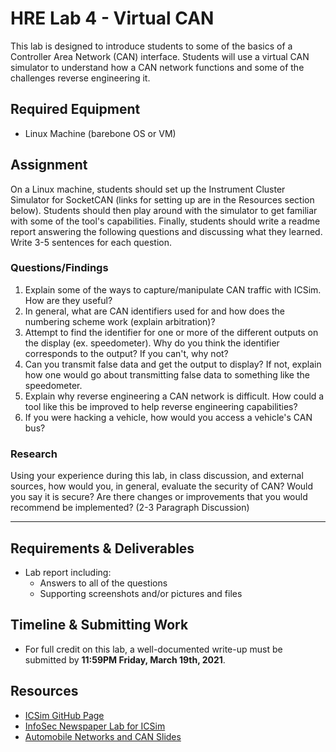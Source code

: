 # HRE Lab 4 - Virtual CAN

This lab is designed to introduce students to some of the basics of a Controller Area Network (CAN) interface. Students will use a virtual CAN simulator to understand how a CAN network functions and some of the challenges reverse engineering it.

## Required Equipment
* Linux Machine (barebone OS or VM)

## Assignment

On a Linux machine, students should set up the Instrument Cluster Simulator for SocketCAN (links for setting up are in the Resources section below). Students should then play around with the simulator to get familiar with some of the tool's capabilities. Finally, students should write a readme report answering the following questions and discussing what they learned. Write 3-5 sentences for each question.

### Questions/Findings
1. Explain some of the ways to capture/manipulate CAN traffic with ICSim. How are they useful?
2. In general, what are CAN identifiers used for and how does the numbering scheme work (explain arbitration)?
3. Attempt to find the identifier for one or more of the different outputs on the display (ex. speedometer). Why do you think the identifier corresponds to the output? If you can't, why not?
4. Can you transmit false data and get the output to display? If not, explain how one would go about transmitting false data to something like the speedometer.
5. Explain why reverse engineering a CAN network is difficult. How could a tool like this be improved to help reverse engineering capabilities?
6. If you were hacking a vehicle, how would you access a vehicle's CAN bus?

### Research
Using your experience during this lab, in class discussion, and external sources, how would you, in general, evaluate the security of CAN? Would you say it is secure? Are there changes or improvements that you would recommend be implemented? (2-3 Paragraph Discussion)

---

## Requirements & Deliverables
* Lab report including:
  * Answers to all of the questions
  * Supporting screenshots and/or pictures and files


## Timeline & Submitting Work
* For full credit on this lab, a well-documented write-up must be submitted by **11:59PM Friday, March 19th, 2021**.

## Resources
* [ICSim GitHub Page](https://github.com/zombieCraig/ICSim)
* [InfoSec Newspaper Lab for ICSim](https://www.securitynewspaper.com/2018/05/03/hack-car-tool/)
* [Automobile Networks and CAN Slides](/Lectures/14_Automobile_Networks_and_CAN.pdf)

